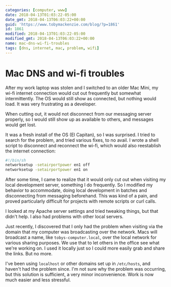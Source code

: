 ```yaml
---
categories: [computer, www]
date: 2018-04-13T01:03:22-05:00
date_gmt: 2018-04-13T06:03:22+00:00
guid: 'https://www.tobymackenzie.com/blog/?p=1861'
id: 1861
modified: 2018-04-13T01:03:22-05:00
modified_gmt: 2018-04-13T06:03:22+00:00
name: mac-dns-wi-fi-troubles
tags: [dns, internet, mac, problem, wifi]
---
```


Mac DNS and wi-fi troubles
==========================

After my work laptop was stolen and I switched to an older Mac Mini, my wi-fi internet connection would cut out frequently but somewhat intermittently.<!--more-->  The OS would still show as connected, but nothing would load.  It was very frustrating as a developer.

When cutting out, it would not disconnect from our messaging server properly, so I would still show up as available to others, and messages would get lost.

It was a fresh install of the OS (El Capitan), so I was surprised.  I tried to search for the problem, and tried various fixes, to no avail.  I wrote a shell script to disconnect and reconnect the wi-fi, which would also reestablish the internet connection:

``` sh
#!/bin/sh
networksetup -setairportpower en1 off
networksetup -setairportpower en1 on
```

After some time, I came to realize that it would only cut out when visiting my local development server, something I do frequently.  So I modified my behavior to accommodate, doing local development in batches and disconnecting from messaging beforehand.  This was kind of a pain, and proved particularly difficult for projects with remote scripts or curl calls.

I looked at my Apache server settings and tried tweaking things, but that didn't help.  I also had problems with other local servers.

Just recently, I discovered that I only had the problem when visiting via the domain that my computer was broadcasting over the network.  Macs will broadcast a name, like `tobys-computer.local`, over the local network for various sharing purposes.  We use that to let others in the office see what we're working on.  I used it locally just so I could more easily grab and share the links.  But no more.

I've been using `localhost` or other domains set up in `/etc/hosts`, and haven't had the problem since.  I'm not sure why the problem was occurring, but this solution is sufficient, a very minor inconvenience.  Work is now much easier and less stressful.
